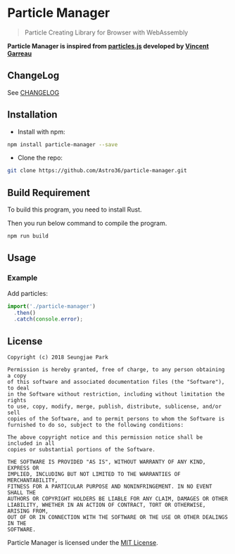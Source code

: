 # Particle Manager

> Particle Creating Library for Browser with WebAssembly

**Particle Manager is inspired from [particles.js](https://vincentgarreau.com/particles.js/) developed by [Vincent Garreau](https://github.com/VincentGarreau/particles.js/)**

## ChangeLog

See [CHANGELOG](./CHANGELOG.md)

## Installation

- Install with npm:

```bash
npm install particle-manager --save
```

- Clone the repo:

```bash
git clone https://github.com/Astro36/particle-manager.git
```

## Build Requirement

To build this program, you need to install Rust.

Then you run below command to compile the program.

```bash
npm run build
```

## Usage

### Example

Add particles:

```javascript
import('./particle-manager')
  .then()
  .catch(console.error);
```

## License

```text
Copyright (c) 2018 Seungjae Park

Permission is hereby granted, free of charge, to any person obtaining a copy
of this software and associated documentation files (the "Software"), to deal
in the Software without restriction, including without limitation the rights
to use, copy, modify, merge, publish, distribute, sublicense, and/or sell
copies of the Software, and to permit persons to whom the Software is
furnished to do so, subject to the following conditions:

The above copyright notice and this permission notice shall be included in all
copies or substantial portions of the Software.

THE SOFTWARE IS PROVIDED "AS IS", WITHOUT WARRANTY OF ANY KIND, EXPRESS OR
IMPLIED, INCLUDING BUT NOT LIMITED TO THE WARRANTIES OF MERCHANTABILITY,
FITNESS FOR A PARTICULAR PURPOSE AND NONINFRINGEMENT. IN NO EVENT SHALL THE
AUTHORS OR COPYRIGHT HOLDERS BE LIABLE FOR ANY CLAIM, DAMAGES OR OTHER
LIABILITY, WHETHER IN AN ACTION OF CONTRACT, TORT OR OTHERWISE, ARISING FROM,
OUT OF OR IN CONNECTION WITH THE SOFTWARE OR THE USE OR OTHER DEALINGS IN THE
SOFTWARE.
```

Particle Manager is licensed under the [MIT License](./LICENSE).
